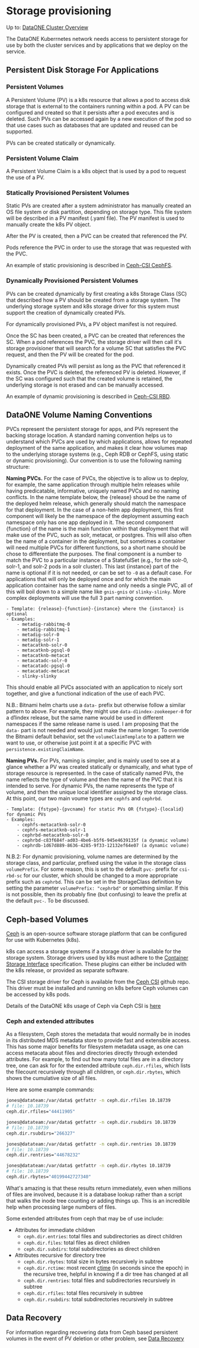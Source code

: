 # Storage provisioning

Up to: [DataONE Cluster Overview](../cluster-overview.md)

The DataONE Kuberrnetes network needs access to persistent storage for use by both the cluster services and by applications that we deploy on the service. 

## Persistent Disk Storage For Applications

### Persistent Volumes

A Persistent Volume (PV) is a k8s resource that allows a pod to access disk storage that is external to the containers running within a pod. A PV can be configured and created so that it persists after a pod executes and is deleted. Such PVs can be accessed again by a new execution of the pod so that use cases such as databases that are updated and reused can be supported.

PVs can be created statically or dynamically.

### Persistent Volume Claim

A Persistent Volume Claim is a k8s object that is used by a pod to request the use of a PV.

### Statically Provisioned Persistent Volumes

Static PVs are created after a system administrator has manually created an OS file system or disk partition, depending on storage type. This file system will be described in a PV manifest (.yaml file). The PV manifest is used to manually create the k8s PV object.

After the PV is created, then a PVC can be created that referenced the PV. 

Pods reference the PVC in order to use the storage that was requested with the PVC.

An example of static provisioning is described in [Ceph-CSI CephFS](./Ceph/Ceph-CSI-CephFS.md).

### Dynamically Provisioned Persistent Volumes

PVs can be created dynamically by first creating a k8s Storage Class (SC) that described how a PV should be created from a storage system. The underlying storage system and k8s storage driver for this system must support the creation of dynamically created PVs.

For dynamically provisioned PVs, a PV object manifest is not required.

Once the SC has been created, a PVC can be created that references the SC. When a pod references the PVC, the storage driver will then call it's storage provisioner that will search for a volume SC that satisfies the PVC request, and then the PV will be created for the pod.

Dynamically created PVs will persist as long as the PVC that referenced it exists. Once the PVC is deleted, the referenced PV is deleted. However, if the SC was configured such that the created volume is retained, the underlying storage is not erased and can be manually accessed.

An example of dynamic provisioning is described in [Ceph-CSI RBD](./Ceph/Ceph-CSI-RBD.md). 

## DataONE Volume Naming Conventions

PVCs represent the persistent storage for apps, and PVs represent the backing storage location. A standard naming convention helps us to understand which PVCs are used by which applications, allows for repeated deployment of the same application, and makes it clear how volumes map to the underlying storage systems (e.g., Ceph RDB or CephFS, using static or dynamic provisioning). Our convention is to use the following naming structure:

**Naming PVCs.** For the case of PVCs, the objective is to allow us to deploy, for example, the same application through multiple helm releases while having predicatable, informative, uniquely named PVCs and no naming conflicts. In the name template below, the {release} shoud be the name of the deployed helm release, which generally should match the namespace for that deployment. In the case of a non-helm app deployment, this first component will likely be the namespace of the deployment assuming each namespace only has one app deployed in it. The second component {function} of the name is the main function within that deployment that will make use of the PVC, such as solr, metacat, or postgres. This will also often be the name of a container in the deployment, but sometimes a container will need multiple PVCs for different functions, so a short name should be chose to differentiate the purposes. The final component is a number to match the PVC to a particular instance of a StatefulSet (e.g., for the solr-0, solr-1, and solr-2 pods in a solr cluster). This last {instance} part of the name is optional if it is not needed, or can be set to `-0` as a default case. For applications that will only be deployed once and for which the main application container has the same name and only needs a single PVC, all of this will boil down to a simple name like `gnis-gnis` or `slinky-slinky`. More complex deployments will use the full 3 part naming convention.

    - Template: {release}-{function}-{instance} where the {instance} is optional
    - Examples:
        - metadig-rabbitmq-0
        - metadig-rabbitmq-1
        - metadig-solr-0
        - metadig-solr-1
        - metacatknb-solr-0
        - metacatknb-pgsql-0
        - metacatknb-metacat
        - metacatadc-solr-0
        - metacatadc-pgsql-0
        - metacatadc-metacat
        - slinky-slinky

This should enable all PVCs associated with an application to nicely sort together, and give a functional indication of the use of each PVC.

N.B.: Bitnami helm charts use a `data-` prefix but otherwise follow a similar pattern to above. For example, they might use `data-d1index-zookeeper-0` for a d1index release, but the same name would be used in different namespaces if the same release name is used. I am proposing that the `data-` part is not needed and would just make the name longer. To override the Bitnami default behavior, set the `volumeClaimTemplate` to a pattern we want to use, or otherwise just point it at a specific PVC with `persistence.existingClaimName`. 

**Naming PVs.** For PVs, naming is simpler, and is mainly used to see at a glance whether a PV was created statically or dynamically, and what type of storage resource is represented. In the case of statically named PVs, the name reflects the type of volume and then the name of the PVC that it is intended to serve. For dynamic PVs, the name represents the type of volume, and then the unique local identifier assigned by the storage class. At this point, our two main voume types are `cephfs` and `cephrbd`.

    - Template: {fstype}-{pvcname} for static PVs OR {fstype}-{localid} for dynamic PVs
    - Examples:
        - cephfs-metacatknb-solr-0
        - cephfs-metacatknb-solr-1
        - cephrbd-metacatknb-solr-0
        - cephrbd-c83f684f-ad03-4be6-b5f6-945e4639135f (a dynamic volume)
        - cephrdb-1d67d889-8636-4285-9f33-12132ef64e07 (a dynamic volume)

N.B.2: For dynamic provisioning, volume names are determined by the storage class, and particular, prefixed using the value in the storage class `volumePrefix`. For some reason, this is set to the default `pvc-` prefix for `csi-rbd-sc` for our cluster, which should be changed to a more appropriate prefix such as `cephrbd`. This can be set in the StorageClass definition by setting the parameter `volumePrefix: "cephrbd"` or something similar. If this is not possible, then its probably fine (but confusing) to leave the prefix at the default `pvc-`. To be discussed.

## Ceph-based Volumes

[Ceph](https://docs.ceph.com/en/pacific/rados/index.html) is an open-source software storage platform that can be configured for use with Kubernetes (k8s).

k8s can access a storage systems if a storage driver is available for the storage system. Storage drivers used by k8s must adhere to the [Container Storage Interface](https://kubernetes.io/blog/2019/01/15/container-storage-interface-ga/) specification. These plugins can either be included with the k8s release, or provided as separate software.

The CSI storage driver for Ceph is available from the [Ceph CSI](https://github.com/ceph/ceph-csi) github repo. This driver must be installed and running on k8s before Ceph volumes can be accessed by k8s pods.

Details of the DataONE k8s usage of Ceph via Ceph CSI is [here](./Ceph/Ceph-CSI.md)

### Ceph and extended attributes

As a filesystem, Ceph stores the metadata that would normally be in inodes in its distributed MDS metadata store to provide fast and extensible access. This has some major benefits for filesystem metadata usage, as one can access metacata about files and directories directly through extended attributes. For example, to find out how many total files are in a directory tree, one can ask for for the extended attribute `ceph.dir.rfiles`, which lists the filecount recursively through all children, or `ceph.dir.rbytes`, which shows the cumulative size of all files. 

Here are some example commands:

```sh
jones@datateam:/var/data$ getfattr -n ceph.dir.rfiles 10.18739
# file: 10.18739
ceph.dir.rfiles="44411905"

jones@datateam:/var/data$ getfattr -n ceph.dir.rsubdirs 10.18739
# file: 10.18739
ceph.dir.rsubdirs="266327"

jones@datateam:/var/data$ getfattr -n ceph.dir.rentries 10.18739
# file: 10.18739
ceph.dir.rentries="44678232"

jones@datateam:/var/data$ getfattr -n ceph.dir.rbytes 10.18739
# file: 10.18739
ceph.dir.rbytes="40199442727340"
```

What's amazing is that these results return immediately, even when millions of files are involved, because it is a database lookup rather than a script that walks the inode tree counting or adding things up. This is an incredible help when processing large numbers of files. 

Some extended attributes from ceph that may be of use include:

- Attributes for immediate children
    - `ceph.dir.entries`: total files and subdirectories as direct children
    - `ceph.dir.files`: total files as direct children
    - `ceph.dir.subdirs`: total subdirectories as direct children
- Attributes recursive for directory tree
    - `ceph.dir.rbytes`: total size in bytes recursively in subtree
    - `ceph.dir.rctime`: most recent [ctime](https://unix.stackexchange.com/questions/558124/understanding-find-with-atime-ctime-and-mtime) (in seconds since the epoch) in the recursive tree, helpful in knowing if a dir tree has changed at all
    - `ceph.dir.rentries`: total files and subdirectories recursively in subtree
    - `ceph.dir.rfiles`: total files recursively in subtree
    - `ceph.dir.rsubdirs`: total subdirectories recursively in subtree


## Data Recovery

For information regarding recovering data from Ceph based persistent volumes in the event of PV deletion or other problem, see [Data Recovery](./data-recovery.md)




